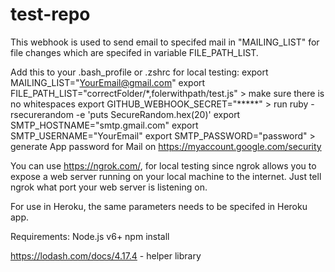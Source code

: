 # test-repo


This webhook is used to send email to specifed mail in "MAILING_LIST" for file changes which are specifed in variable FILE_PATH_LIST.


Add this to your .bash_profile or .zshrc for local testing:
export MAILING_LIST="YourEmail@gmail.com"
export FILE_PATH_LIST="correctFolder/*,folerwithpath/test.js"  > make sure there is no whitespaces
export GITHUB_WEBHOOK_SECRET="*****"  > run ruby -rsecurerandom -e 'puts SecureRandom.hex(20)'
export SMTP_HOSTNAME="smtp.gmail.com"
export SMTP_USERNAME="YourEmail"
export SMTP_PASSWORD="password" > generate App password for Mail on https://myaccount.google.com/security

You can use https://ngrok.com/, for local testing since ngrok allows you to expose a web server running on your local machine to the internet. Just tell ngrok what port your web server is listening on.

For use in Heroku, the same parameters needs to be specifed in Heroku app.


Requirements:
Node.js v6+
npm install

https://lodash.com/docs/4.17.4 - helper library


